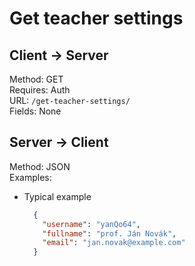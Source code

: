# Get teacher settings

## Client -> Server
Method: GET  
Requires: Auth  
URL: `/get-teacher-settings/`  
Fields: None  

## Server -> Client
Method: JSON  
Examples:  
* Typical example

  ```json
    {
      "username": "yanQo64",
      "fullname": "prof. Ján Novák",
      "email": "jan.novak@example.com"
    }
  ```

